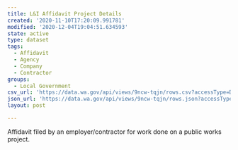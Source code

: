 ```yaml
---
title: L&I Affidavit Project Details
created: '2020-11-10T17:20:09.991781'
modified: '2020-12-04T19:04:51.634593'
state: active
type: dataset
tags:
  - Affidavit
  - Agency
  - Company
  - Contractor
groups:
  - Local Government
csv_url: 'https://data.wa.gov/api/views/9ncw-tqjn/rows.csv?accessType=DOWNLOAD'
json_url: 'https://data.wa.gov/api/views/9ncw-tqjn/rows.json?accessType=DOWNLOAD'
layout: post

---
```

Affidavit filed by an employer/contractor for work done on a public works project.
